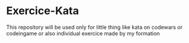 # Exercice-Kata
This repository will be used only for little thing like kata on codewars or codeingame or also individual exercice made by my formation
